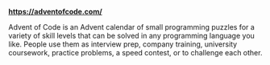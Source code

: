 **https://adventofcode.com/**

Advent of Code is an Advent calendar of small programming puzzles for a variety of skill levels that can be solved in any programming language you like. 
People use them as interview prep, company training, university coursework, practice problems, a speed contest, or to challenge each other.
